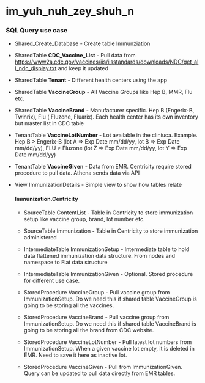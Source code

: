 ﻿# im_yuh_nuh_zey_shuh_n

### SQL Query use case
* Shared_Create_Database           - Create table Immunziation
* SharedTable **CDC_Vaccine_List** - Pull data from https://www2a.cdc.gov/vaccines/iis/iisstandards/downloads/NDC/get_all_ndc_display.txt and keep it updated 
* SharedTable **Tenant**           - Different health centers using the app
  
* SharedTable **VaccineGroup**     - All Vaccine Groups like Hep B, MMR, Flu etc.
* SharedTable **VaccineBrand**     - Manufacturer specific. Hep B (Engerix-B, Twinrix), Flu ( Fluzone, Fluarix). Each health center has its own inventory but master list in CDC table
  
* TenantTable **VaccineLotNumber** - Lot available in the cliniuca. Example. Hep B > Engerix-B (lot A ⇒ Exp Date mm/dd/yy, lot B ⇒ Exp Date mm/dd/yy), FLU > Fluzone (lot Z ⇒ Exp Date mm/dd/yy, lot Y ⇒ Exp Date mm/dd/yy)
* TenantTable **VaccineGiven**     - Data from EMR. Centricity require stored procedure to pull data. Athena sends data via API
  
* View ImmunizationDetails         - Simple view to show how tables relate

  #### Immunization.Centricity
  * SourceTable ContentList              - Table in Centricity to store immunization setup like vaccine group, brand, lot number etc.
  * SourceTable Immunization             - Table in Centricity to store immunization administered
  * IntermediateTable ImmunizationSetup  - Intermediate table to hold data flattened immunization data structure. From nodes and namespace to Flat data structure
  * IntermediateTable ImmunizationGiven  - Optional. Stored procedure for different use case. 
    
  * StoredProcedure VaccineGroup         - Pull vaccine group from ImmunizationSetup. Do we need this if shared table VaccineGroup is going to be storing all the vaccines.
  * StoredProcedure VaccineBrand         - Pull vaccine group from ImmunizationSetup. Do we need this if shared table VaccineBrand is going to be storing all the brand from CDC website.
  * StoredProcedure VaccineLotNumber     - Pull latest lot numbers from ImmunizationSetup. When a given vaccine lot empty, it is deleted in EMR. Need to save it here as inactive lot.
  * StoredProcedure VaccineGiven         - Pull from ImmunizationGiven. Query can be updated to pull data directly from EMR tables.
